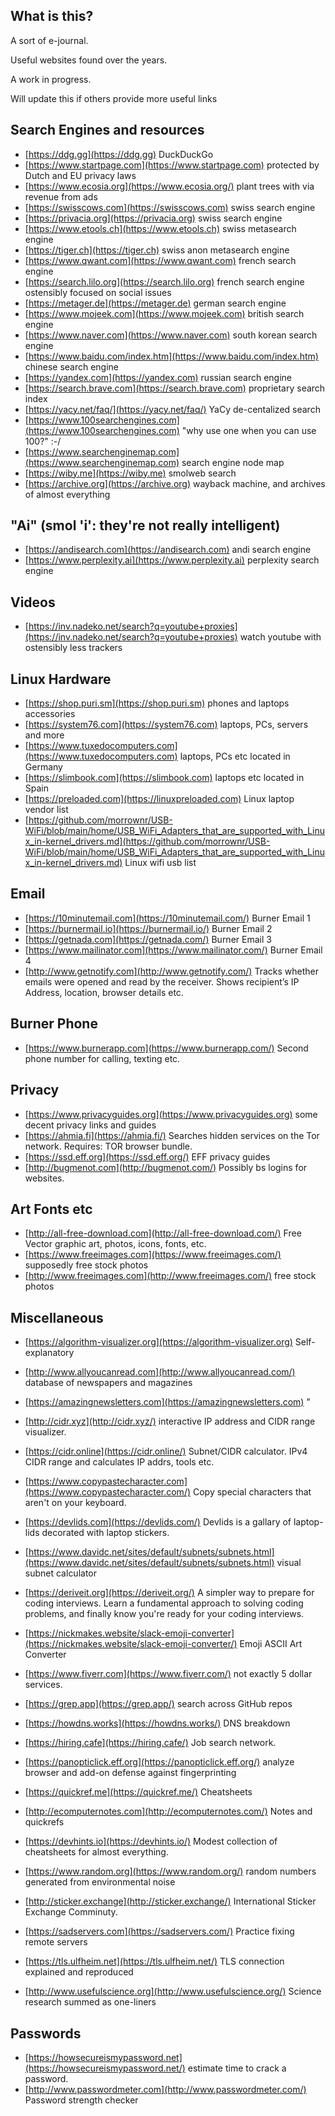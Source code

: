 ## What is this?

A sort of e-journal.

Useful websites found over the years.

A work in progress.

Will update this if others provide more useful links


## Search Engines and resources
* [https://ddg.gg](https://ddg.gg)  DuckDuckGo
* [https://www.startpage.com](https://www.startpage.com)  protected by Dutch and EU privacy laws
* [https://www.ecosia.org](https://www.ecosia.org/)  plant trees with via revenue from ads
* [https://swisscows.com](https://swisscows.com)  swiss search engine 
* [https://privacia.org](https://privacia.org)  swiss search engine
* [https://www.etools.ch](https://www.etools.ch)  swiss metasearch engine
* [https://tiger.ch](https://tiger.ch)  swiss anon metasearch engine
* [https://www.qwant.com](https://www.qwant.com)  french search engine
* [https://search.lilo.org](https://search.lilo.org) french search engine ostensibly focused on social issues
* [https://metager.de](https://metager.de)  german search engine
* [https://www.mojeek.com](https://www.mojeek.com)  british search engine
* [https://www.naver.com](https://www.naver.com)  south korean search engine
* [https://www.baidu.com/index.htm](https://www.baidu.com/index.htm)  chinese search engine
* [https://yandex.com](https://yandex.com)  russian search engine
* [https://search.brave.com](https://search.brave.com)  proprietary search index
* [https://yacy.net/faq/](https://yacy.net/faq/)  YaCy de-centalized search
* [https://www.100searchengines.com](https://www.100searchengines.com)  "why use one when you can use 100?" :-/
* [https://www.searchenginemap.com](https://www.searchenginemap.com)  search engine node map
* [https://wiby.me](https://wiby.me)  smolweb search
* [https://archive.org](https://archive.org)  wayback machine, and archives of almost everything

## "Ai" (smol 'i': they're not really intelligent)
* [https://andisearch.com](https://andisearch.com)  andi search engine
* [https://www.perplexity.ai](https://www.perplexity.ai)  perplexity search engine

## Videos
* [https://inv.nadeko.net/search?q=youtube+proxies](https://inv.nadeko.net/search?q=youtube+proxies)  watch youtube with ostensibly less trackers

## Linux Hardware
* [https://shop.puri.sm](https://shop.puri.sm)   phones and laptops accessories
* [https://system76.com](https://system76.com)   laptops, PCs, servers and more
* [https://www.tuxedocomputers.com](https://www.tuxedocomputers.com)   laptops, PCs etc located in Germany
* [https://slimbook.com](https://slimbook.com)   laptops etc located in Spain
* [https://preloaded.com](https://linuxpreloaded.com)  Linux laptop vendor list
* [https://github.com/morrownr/USB-WiFi/blob/main/home/USB_WiFi_Adapters_that_are_supported_with_Linux_in-kernel_drivers.md](https://github.com/morrownr/USB-WiFi/blob/main/home/USB_WiFi_Adapters_that_are_supported_with_Linux_in-kernel_drivers.md)  Linux wifi usb list

## Email 
* [https://10minutemail.com](https://10minutemail.com/)  Burner Email 1
* [https://burnermail.io](https://burnermail.io/)  Burner Email 2 
* [https://getnada.com](https://getnada.com/)  Burner Email 3
* [https://www.mailinator.com](https://www.mailinator.com/)  Burner Email 4
* [http://www.getnotify.com](http://www.getnotify.com/)  Tracks whether emails were opened and read by the receiver. Shows recipient’s IP Address, location, browser details etc.

## Burner Phone
* [https://www.burnerapp.com](https://www.burnerapp.com/)  Second phone number for calling, texting etc.

## Privacy 
* [https://www.privacyguides.org](https://www.privacyguides.org)  some decent privacy links and guides
* [https://ahmia.fi](https://ahmia.fi/)  Searches hidden services on the Tor network. Requires: TOR browser bundle.
* [https://ssd.eff.org](https://ssd.eff.org/)  EFF privacy guides
* [http://bugmenot.com](http://bugmenot.com/)  Possibly bs logins for websites.

## Art Fonts etc
* [http://all-free-download.com](http://all-free-download.com/)  Free Vector graphic art, photos, icons, fonts, etc.
* [https://www.freeimages.com](https://www.freeimages.com/)  supposedly free stock photos
* [http://www.freeimages.com](http://www.freeimages.com/)  free stock photos

## Miscellaneous
* [https://algorithm-visualizer.org](https://algorithm-visualizer.org)  Self-explanatory

* [http://www.allyoucanread.com](http://www.allyoucanread.com/)  database of newspapers and magazines
* [https://amazingnewsletters.com](https://amazingnewsletters.com)  "

* [http://cidr.xyz](http://cidr.xyz/)  interactive IP address and CIDR range visualizer.
* [https://cidr.online](https://cidr.online/)  Subnet/CIDR calculator. IPv4 CIDR range and calculates IP addrs, tools etc.
* [https://www.copypastecharacter.com](https://www.copypastecharacter.com/)  Copy special characters that aren't on your keyboard.
* [https://devlids.com](https://devlids.com/)  Devlids is a gallary of laptop-lids decorated with laptop stickers.
* [https://www.davidc.net/sites/default/subnets/subnets.html](https://www.davidc.net/sites/default/subnets/subnets.html)  visual subnet calculator
* [https://deriveit.org](https://deriveit.org/)  A simpler way to prepare for coding interviews. Learn a fundamental approach to solving coding problems, and finally know you're ready for your coding interviews.

* [https://nickmakes.website/slack-emoji-converter](https://nickmakes.website/slack-emoji-converter/)  Emoji ASCII Art Converter 

* [https://www.fiverr.com](https://www.fiverr.com/)  not exactly 5 dollar services.
* [https://grep.app](https://grep.app/)  search across GitHub repos
* [https://howdns.works](https://howdns.works/)  DNS breakdown
* [https://hiring.cafe](https://hiring.cafe/)  Job search network.


* [https://panopticlick.eff.org](https://panopticlick.eff.org/)  analyze browser and add-on defense against fingerprinting
* [https://quickref.me](https://quickref.me/)  Cheatsheets
* [http://ecomputernotes.com](http://ecomputernotes.com/)  Notes and quickrefs
* [https://devhints.io](https://devhints.io/)  Modest collection of cheatsheets for almost everything.
* [https://www.random.org](https://www.random.org/)  random numbers generated from environmental noise
* [http://sticker.exchange](http://sticker.exchange/)  International Sticker Exchange Comminuty.
* [https://sadservers.com](https://sadservers.com/)  Practice fixing remote  servers
* [https://tls.ulfheim.net](https://tls.ulfheim.net/)  TLS connection explained and reproduced
* [http://www.usefulscience.org](http://www.usefulscience.org/)  Science research summed as one-liners

## Passwords
* [https://howsecureismypassword.net](https://howsecureismypassword.net/)  estimate time to crack a password. 
* [http://www.passwordmeter.com](http://www.passwordmeter.com/)  Password strength checker
